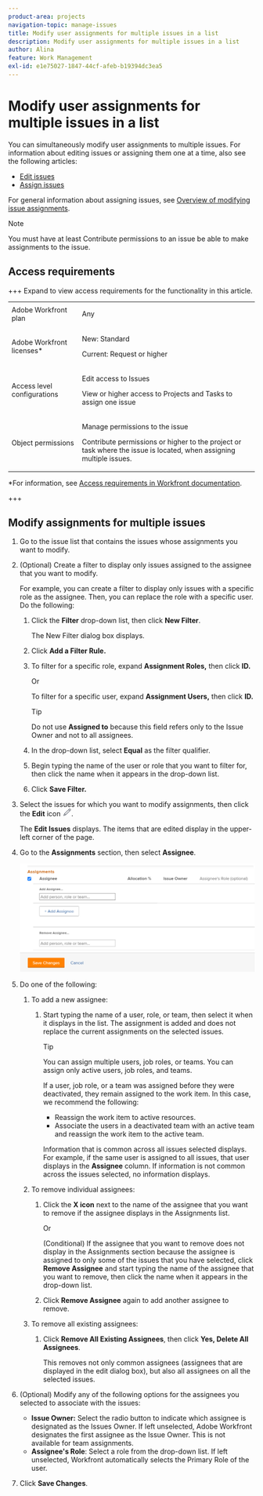 ```yaml
---
product-area: projects
navigation-topic: manage-issues
title: Modify user assignments for multiple issues in a list
description: Modify user assignments for multiple issues in a list
author: Alina
feature: Work Management
exl-id: e1e75027-1847-44cf-afeb-b19394dc3ea5
---
```

# Modify user assignments for multiple issues in a list

<!--Audited: 07/2024-->
<!--
<p data-mc-conditions="QuicksilverOrClassic.Draft mode">(NOTE: similar article exists for tasks)</p>
-->

You can simultaneously modify user assignments to multiple issues. For information about editing issues or assigning them one at a time, also see the following articles:

* [Edit issues](../../../manage-work/issues/manage-issues/edit-issues.md) 
* [Assign issues](../../../manage-work/issues/manage-issues/assign-issues.md)

For general information about assigning issues, see [Overview of modifying issue assignments](../../../manage-work/issues/manage-issues/modify-issue-assignments-overview.md).

>[!NOTE]
>
>You must have at least Contribute permissions to an issue be able to make assignments to the issue.

## Access requirements

+++ Expand to view access requirements for the functionality in this article. 

<table style="table-layout:auto"> 
 <col> 
 <col> 
 <tbody> 
  <tr> 
   <td role="rowheader">Adobe Workfront plan</td> 
   <td> <p>Any </p> </td> 
  </tr> 
  <tr> 
   <td role="rowheader">Adobe Workfront licenses*</td> 
   <td> <p>New: Standard </p>
   <p>Current: Request or higher</p> </td> 
  </tr> 
  <tr> 
   <td role="rowheader">Access level configurations</td> 
   <td> <p>Edit access to Issues</p> <p>View or higher access to Projects and Tasks to assign one issue</p> </td> 
  </tr> 
  <tr> 
   <td role="rowheader">Object permissions</td> 
   <td> <p>Manage permissions to the issue</p> <p>Contribute permissions or higher to the project or task where the issue is located, when assigning multiple issues.</p>  </td> 
  </tr> 
 </tbody> 
</table>

*For information, see [Access requirements in Workfront documentation](/help/quicksilver/administration-and-setup/add-users/access-levels-and-object-permissions/access-level-requirements-in-documentation.md).

+++

<!--
<div data-mc-conditions="QuicksilverOrClassic.Draft mode">
<h2>When to modify user assignments on issues</h2>
<p>(NOTE:&nbsp;drafted and moved to the overview article: Modify issue assignments overview)</p>
<p>You might want to modify the user assignments for multiple issues for a variety of&nbsp;reasons, including the following:</p>
<ul>
<li>Users join or leave&nbsp;your team</li>
<li>A user takes a vacation that extends beyond the issue&nbsp;due dates</li>
<li>A specific role or user is set as the assignee for multiple issues and you want to quickly modify all items to be assigned to a different user or role</li>
</ul>
</div>
-->

## Modify assignments for multiple issues

1. Go to the issue list that contains the&nbsp;issues whose assignments you want to modify. 
1. (Optional) Create a filter to display only issues assigned to the assignee that you want to modify.

   For example, you can create a filter to display only issues with a specific role as the assignee.&nbsp;Then, you can&nbsp;replace the role with a specific user. Do the following:

   1. Click the **Filter**&nbsp;drop-down list, then click **New Filter**.

      The New Filter dialog box displays. 
   
   1. Click **Add a Filter Rule.**
   1. To filter for a specific role, expand **Assignment Roles,**&nbsp;then click **ID.**

      Or

      To filter for a specific user, expand **Assignment Users,**&nbsp;then click **ID.**

      >[!TIP]
      >
      >Do not use **Assigned to**&nbsp;because this field refers only to the Issue Owner and not to all assignees.

   1. In the drop-down list, select **Equal** as the filter qualifier.
   1. Begin typing the name of the user or role that you want to filter for, then click the name when it appears in the drop-down list.
   1. Click **Save Filter.**

1. Select the issues for which you want to modify assignments, then click the **Edit** icon ![](assets/qs-edit-icon.png).

   The **Edit Issues** displays. The items that are edited display in the upper-left corner of the page.

1. Go to the **Assignments** section, then select **Assignee**.

   ![](assets/classic-assignmens-area-on-edit-box-350x119.png)

1. Do one of the following:

   1. To add a new assignee:

      1. Start typing the name of a user, role, or team, then select it when it displays in the list. The assignment is added and does not replace the current assignments on the selected issues.

         >[!TIP]
         >
         >You can assign multiple users, job roles, or teams. You can assign only active users, job roles, and teams.
         >
         >If a user, job role, or a team was assigned before they were deactivated, they remain assigned to the work item. In this case, we recommend the following:
         >
         >* Reassign the work item to active resources.
         >* Associate the users in a deactivated team with an active team and reassign the work item to the active team.
 
         Information that is common across all issues selected displays. For example, if the same user is assigned to all issues, that user displays in the **Assignee**&nbsp;column. If information is not common across the issues selected, no information displays.

   1. To remove individual assignees:

      1. Click the **X icon** next to the name of the assignee that you want to remove if the assignee displays in the Assignments list.

         Or

         (Conditional) If the assignee that you want to remove does not display in the Assignments section because the assignee is assigned to only some of the issues that you have selected, click **Remove Assignee** and start typing the name of the assignee that you want to remove, then click the name when it appears in the drop-down list.
      
      1. Click&nbsp;**Remove Assignee** again to add another assignee to remove.

   1. To remove all existing assignees:

      1. Click **Remove All Existing Assignees**, then click **Yes, Delete All Assignees**.

         This removes not only common assignees (assignees that are displayed in the edit&nbsp;dialog box), but also all assignees on all the selected issues.

1. (Optional) Modify any of the following options for the assignees you selected to associate with the issues:

   * **Issue Owner:**&nbsp;Select the radio button to indicate which assignee is designated as the Issues Owner. If left unselected, Adobe Workfront designates the first assignee as the Issue Owner. This is not available for team assignments. 
   * **Assignee's Role**: Select a role from the drop-down list. If left unselected, Workfront automatically selects the Primary Role of the user.

1. Click **Save Changes**.
